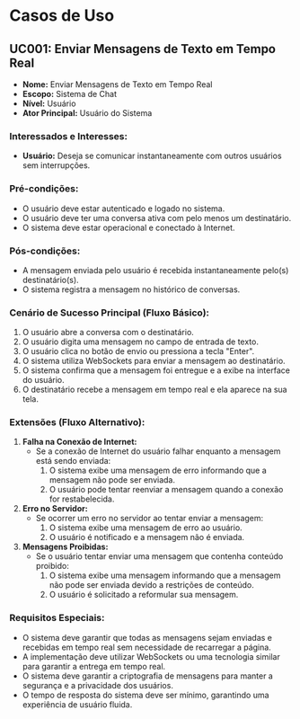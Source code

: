 # Casos de Uso

## UC001: Enviar Mensagens de Texto em Tempo Real
- **Nome:** Enviar Mensagens de Texto em Tempo Real
- **Escopo:** Sistema de Chat
- **Nível:** Usuário
- **Ator Principal:** Usuário do Sistema

### Interessados e Interesses:
- **Usuário:** Deseja se comunicar instantaneamente com outros usuários sem interrupções.

### Pré-condições:
- O usuário deve estar autenticado e logado no sistema.
- O usuário deve ter uma conversa ativa com pelo menos um destinatário.
- O sistema deve estar operacional e conectado à Internet.

### Pós-condições:
- A mensagem enviada pelo usuário é recebida instantaneamente pelo(s) destinatário(s).
- O sistema registra a mensagem no histórico de conversas.

### Cenário de Sucesso Principal (Fluxo Básico):
1. O usuário abre a conversa com o destinatário.
2. O usuário digita uma mensagem no campo de entrada de texto.
3. O usuário clica no botão de envio ou pressiona a tecla "Enter".
4. O sistema utiliza WebSockets para enviar a mensagem ao destinatário.
5. O sistema confirma que a mensagem foi entregue e a exibe na interface do usuário.
6. O destinatário recebe a mensagem em tempo real e ela aparece na sua tela.

### Extensões (Fluxo Alternativo):
1. **Falha na Conexão de Internet:**
    - Se a conexão de Internet do usuário falhar enquanto a mensagem está sendo enviada:
        1. O sistema exibe uma mensagem de erro informando que a mensagem não pode ser enviada.
        2. O usuário pode tentar reenviar a mensagem quando a conexão for restabelecida.
2. **Erro no Servidor:**
    - Se ocorrer um erro no servidor ao tentar enviar a mensagem:
        1. O sistema exibe uma mensagem de erro ao usuário.
        2. O usuário é notificado e a mensagem não é enviada.
3. **Mensagens Proibidas:**
    - Se o usuário tentar enviar uma mensagem que contenha conteúdo proibido:
        1. O sistema exibe uma mensagem informando que a mensagem não pode ser enviada devido a restrições de conteúdo.
        2. O usuário é solicitado a reformular sua mensagem.

### Requisitos Especiais:
- O sistema deve garantir que todas as mensagens sejam enviadas e recebidas em tempo real sem
necessidade de recarregar a página.
- A implementação deve utilizar WebSockets ou uma tecnologia similar para garantir a entrega em
tempo real.
- O sistema deve garantir a criptografia de mensagens para manter a segurança e a privacidade dos
usuários.
- O tempo de resposta do sistema deve ser mínimo, garantindo uma experiência de usuário fluida.
